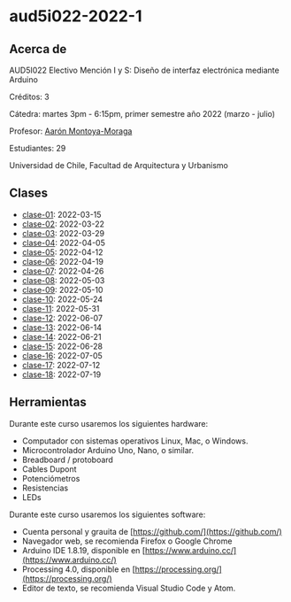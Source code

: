 # aud5i022-2022-1

## Acerca de

AUD5I022 Electivo Mención I y S: Diseño de interfaz electrónica mediante Arduino

Créditos: 3

Cátedra: martes 3pm - 6:15pm, primer semestre año 2022 (marzo - julio)

Profesor: [Aarón Montoya-Moraga](https://github.com/montoyamoraga/)

Estudiantes: 29

Universidad de Chile, Facultad de Arquitectura y Urbanismo

## Clases

* [clase-01](clases/clase-01/): 2022-03-15
* [clase-02](clases/clase-02/): 2022-03-22
* [clase-03](clases/clase-03/): 2022-03-29
* [clase-04](clases/clase-04/): 2022-04-05
* [clase-05](clases/clase-05/): 2022-04-12
* [clase-06](clases/clase-06/): 2022-04-19
* [clase-07](clases/clase-07/): 2022-04-26
* [clase-08](clases/clase-08/): 2022-05-03
* [clase-09](clases/clase-09/): 2022-05-10
* [clase-10](clases/clase-10/): 2022-05-24
* [clase-11](clases/clase-11/): 2022-05-31
* [clase-12](clases/clase-12/): 2022-06-07
* [clase-13](clases/clase-13/): 2022-06-14
* [clase-14](clases/clase-14/): 2022-06-21
* [clase-15](clases/clase-15/): 2022-06-28
* [clase-16](clases/clase-16/): 2022-07-05
* [clase-17](clases/clase-17/): 2022-07-12
* [clase-18](clases/clase-18/): 2022-07-19

## Herramientas

Durante este curso usaremos los siguientes hardware:

* Computador con sistemas operativos Linux, Mac, o Windows.
* Microcontrolador Arduino Uno, Nano, o similar.
* Breadboard / protoboard
* Cables Dupont
* Potenciómetros
* Resistencias
* LEDs

Durante este curso usaremos los siguientes software:

* Cuenta personal y grauita de [https://github.com/](https://github.com/)
* Navegador web, se recomienda Firefox o Google Chrome
* Arduino IDE 1.8.19, disponible en [https://www.arduino.cc/](https://www.arduino.cc/)
* Processing 4.0, disponible en [https://processing.org/](https://processing.org/)
* Editor de texto, se recomienda Visual Studio Code y Atom.